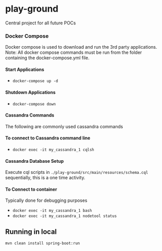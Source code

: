 # play-ground
Central project for all future POCs

### Docker Compose
Docker compose is used to download and run the 3rd party applications.  Note: All docker compose commands must be run from the folder containing the docker-compose.yml file.
#### Start Applications
* `docker-compose up -d` <br/>
#### Shutdown Applications
* `docker-compose down`
#### Cassandra Commands
The following are commonly used cassandra commands
#### To connect to Cassandra command line
* `docker exec -it my_cassandra_1 cqlsh`
#### Cassandra Database Setup
Execute cql scripts in `./play-ground/src/main/resources/schema.cql` sequentially, this is a one time activity.  
#### To Connect to container
Typically done for debugging purposes
* `docker exec -it my_cassandra_1 bash` 
* `docker exec -it my_cassandra_1 nodetool status`
   
## Running in local
```
mvn clean install spring-boot:run
```

